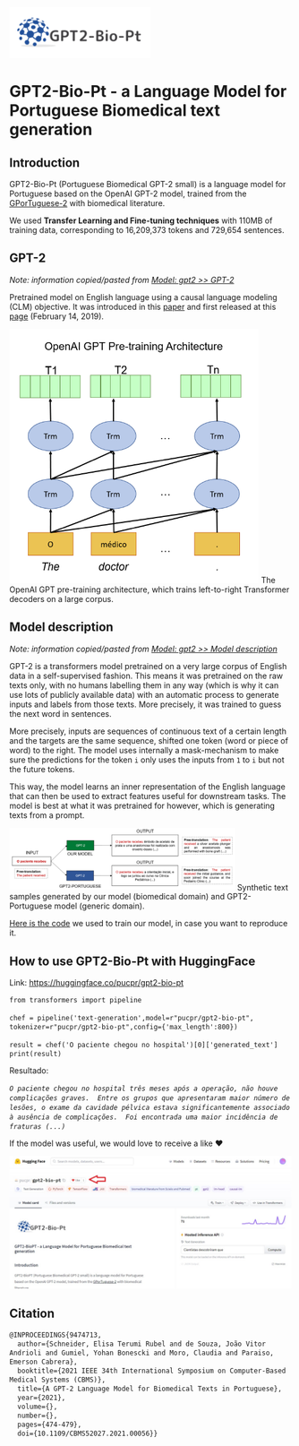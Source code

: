 <img src="./img/logo-gpt2-bio-pt.png" alt="Logo GPT2-Bio-Pt">

# GPT2-Bio-Pt - a Language Model for Portuguese Biomedical text generation

## Introduction

GPT2-Bio-Pt (Portuguese Biomedical GPT-2 small) is a language model for Portuguese based on the OpenAI GPT-2 model, trained from the [GPorTuguese-2](https://huggingface.co/pierreguillou/gpt2-small-portuguese/) with biomedical literature.

We used **Transfer Learning and Fine-tuning techniques** with 110MB of training data, corresponding to 16,209,373 tokens and 729,654 sentences. 

## GPT-2 

*Note: information copied/pasted from [Model: gpt2 >> GPT-2](https://huggingface.co/gpt2#gpt-2)*

Pretrained model on English language using a causal language modeling (CLM) objective. It was introduced in this [paper](https://d4mucfpksywv.cloudfront.net/better-language-models/language_models_are_unsupervised_multitask_learners.pdf) and first released at this [page](https://openai.com/blog/better-language-models/) (February 14, 2019).

<img src="./img/openAi.png" alt="OpenAI GPT-2">
The OpenAI GPT pre-training architecture, which trains left-to-right Transformer decoders on a large corpus.

## Model description

*Note: information copied/pasted from [Model: gpt2 >> Model description](https://huggingface.co/gpt2#model-description)*

GPT-2 is a transformers model pretrained on a very large corpus of English data in a self-supervised fashion. This means it was pretrained on the raw texts only, with no humans labelling them in any way (which is why it can use lots of publicly available data) with an automatic process to generate inputs and labels from those texts. More precisely, it was trained to guess the next word in sentences.

More precisely, inputs are sequences of continuous text of a certain length and the targets are the same sequence, shifted one token (word or piece of word) to the right. The model uses internally a mask-mechanism to make sure the predictions for the token `i` only uses the inputs from `1` to `i` but not the future tokens.

This way, the model learns an inner representation of the English language that can then be used to extract features useful for downstream tasks. The model is best at what it was pretrained for however, which is generating texts from a prompt.

<img src="./img/comparacaoGPT2.png" alt="GPT2-Bio-Pt x Portuguese GPT-2" width="80%">
Synthetic text samples generated by our model (biomedical domain) and GPT2-Portuguese model (generic domain).

[Here is the code](https://github.com/HAILab-PUCPR/gpt2-bio-pt/blob/main/train.py) we used to train our model, in case you want to reproduce it.

## How to use GPT2-Bio-Pt with HuggingFace

Link: https://huggingface.co/pucpr/gpt2-bio-pt

```
from transformers import pipeline

chef = pipeline('text-generation',model=r"pucpr/gpt2-bio-pt", tokenizer=r"pucpr/gpt2-bio-pt",config={'max_length':800})

result = chef('O paciente chegou no hospital')[0]['generated_text']
print(result)

```
Resultado:

*```O paciente chegou no hospital três meses após a operação, não houve complicações graves.  Entre os grupos que apresentaram maior número de lesões, o exame da cavidade pélvica estava significantemente associado à ausência de complicações.  Foi encontrada uma maior incidência de fraturas (...)```*

If the model was useful, we would love to receive a like ❤️

<img src="./img/like-biobertpt-gpt.jpg" alt="GPT2-Bio-Pt">

## Citation
```
@INPROCEEDINGS{9474713,
  author={Schneider, Elisa Terumi Rubel and de Souza, João Vitor Andrioli and Gumiel, Yohan Bonescki and Moro, Claudia and Paraiso, Emerson Cabrera},
  booktitle={2021 IEEE 34th International Symposium on Computer-Based Medical Systems (CBMS)}, 
  title={A GPT-2 Language Model for Biomedical Texts in Portuguese}, 
  year={2021},
  volume={},
  number={},
  pages={474-479},
  doi={10.1109/CBMS52027.2021.00056}}
```
